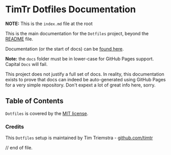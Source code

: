 # TimTr Dotfiles Documentation

**NOTE:** This is the `index.md` file at the root

This is the main documentation for the `Dotfiles` project, beyond the [README](https://timtr.github.io/Dotfiles/) file.

Documentation (or the start of docs) can be [found here](https://timtr.github.io/Dotfiles/docs/). 

**Note:**  the `docs` folder must be in lower-case for GitHub Pages support. Capital `Docs` will fail.

This project does not justify a full set of docs. In reality, this documentation exists to prove that docs can indeed be auto-generated using GitHub Pages for a very simple repository. Don't expext a lot of great info here, sorry.


## Table of Contents

`Dotfiles` is covered by the [MIT license](./license-mit.html).



### Credits

This `Dotfiles` setup is maintained by Tim Triemstra - [github.com/timtr](https://github.com/timtr)


// end of file.
